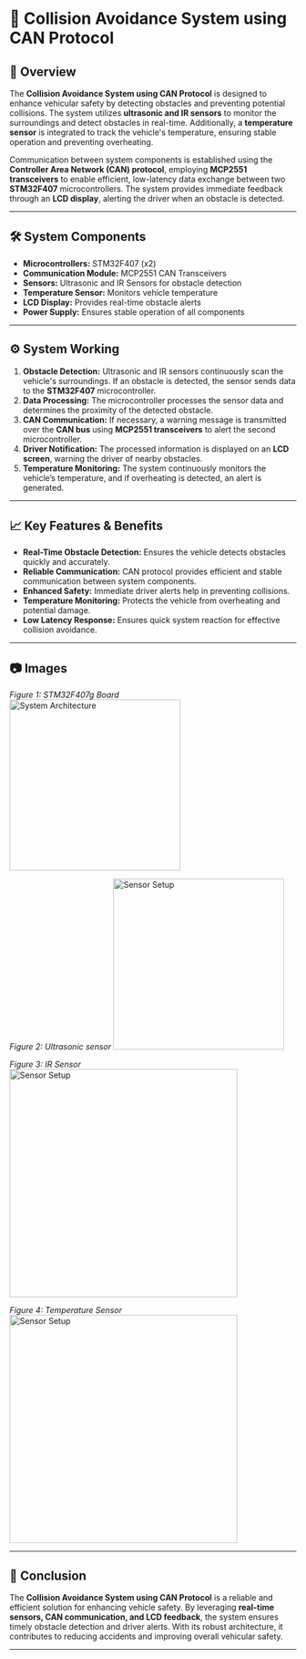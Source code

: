 # 🚗 Collision Avoidance System using CAN Protocol  

## **🔹 Overview**  
The **Collision Avoidance System using CAN Protocol** is designed to enhance vehicular safety by detecting obstacles and preventing potential collisions. The system utilizes **ultrasonic and IR sensors** to monitor the surroundings and detect obstacles in real-time. Additionally, a **temperature sensor** is integrated to track the vehicle's temperature, ensuring stable operation and preventing overheating. 

Communication between system components is established using the **Controller Area Network (CAN) protocol**, employing **MCP2551 transceivers** to enable efficient, low-latency data exchange between two **STM32F407** microcontrollers. The system provides immediate feedback through an **LCD display**, alerting the driver when an obstacle is detected. 

---

## **🛠️ System Components**  
- **Microcontrollers:** STM32F407 (x2)  
- **Communication Module:** MCP2551 CAN Transceivers  
- **Sensors:** Ultrasonic and IR Sensors for obstacle detection  
- **Temperature Sensor:** Monitors vehicle temperature  
- **LCD Display:** Provides real-time obstacle alerts  
- **Power Supply:** Ensures stable operation of all components  

---

## **⚙️ System Working**  
1. **Obstacle Detection:** Ultrasonic and IR sensors continuously scan the vehicle's surroundings. If an obstacle is detected, the sensor sends data to the **STM32F407** microcontroller.  
2. **Data Processing:** The microcontroller processes the sensor data and determines the proximity of the detected obstacle.  
3. **CAN Communication:** If necessary, a warning message is transmitted over the **CAN bus** using **MCP2551 transceivers** to alert the second microcontroller.  
4. **Driver Notification:** The processed information is displayed on an **LCD screen**, warning the driver of nearby obstacles.  
5. **Temperature Monitoring:** The system continuously monitors the vehicle’s temperature, and if overheating is detected, an alert is generated.  

---

## **📈 Key Features & Benefits**  
- **Real-Time Obstacle Detection:** Ensures the vehicle detects obstacles quickly and accurately.  
- **Reliable Communication:** CAN protocol provides efficient and stable communication between system components.  
- **Enhanced Safety:** Immediate driver alerts help in preventing collisions.  
- **Temperature Monitoring:** Protects the vehicle from overheating and potential damage.  
- **Low Latency Response:** Ensures quick system reaction for effective collision avoidance.  

---

## **📷 Images**  
*Figure 1: STM32F407g Board*  
<img src="https://techtonics.in/wp-content/uploads/2024/03/tech1464-1.jpg" alt="System Architecture" width="300">  

*Figure 2: Ultrasonic sensor* 
<img src="https://images.theengineeringprojects.com/image/webp/2018/10/Introduction-to-HC-SR04.jpg.webp?ssl=1" alt="Sensor Setup" width="300">  

*Figure 3: IR Sensor* 
<img src="https://pijaeducation.com/wp-content/uploads/2019/09/Arduino-IR-Collision-Detection-Module-Pin-Outs.jpg" alt="Sensor Setup" width="400">  

*Figure 4: Temperature Sensor*  
<img src="https://circuitdigest.com/sites/default/files/inlineimages/u4/LM35-Sensor-Pinout.jpg" alt="Sensor Setup" width="400">  




---

## **📌 Conclusion**  
The **Collision Avoidance System using CAN Protocol** is a reliable and efficient solution for enhancing vehicle safety. By leveraging **real-time sensors, CAN communication, and LCD feedback**, the system ensures timely obstacle detection and driver alerts. With its robust architecture, it contributes to reducing accidents and improving overall vehicular safety.  

---
